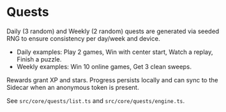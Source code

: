 # Quests

Daily (3 random) and Weekly (2 random) quests are generated via seeded RNG to ensure consistency per day/week and device.

- Daily examples: Play 2 games, Win with center start, Watch a replay, Finish a puzzle.
- Weekly examples: Win 10 online games, Get 3 clean sweeps.

Rewards grant XP and stars. Progress persists locally and can sync to the Sidecar when an anonymous token is present.

See `src/core/quests/list.ts` and `src/core/quests/engine.ts`.

